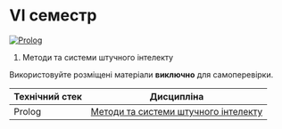 # VI семестр

[![Prolog](https://img.shields.io/badge/Prolog-darkred?style=for-the-badge&logo=bower&logoColor=white)](#)

1. Методи та системи штучного інтелекту

Використовуйте розміщені матеріали **виключно** для самоперевірки.


Технічний стек | Дисципліна
-------------- | ----------
Prolog | [Методи та системи штучного інтелекту](./Artificial-Intelligence/)